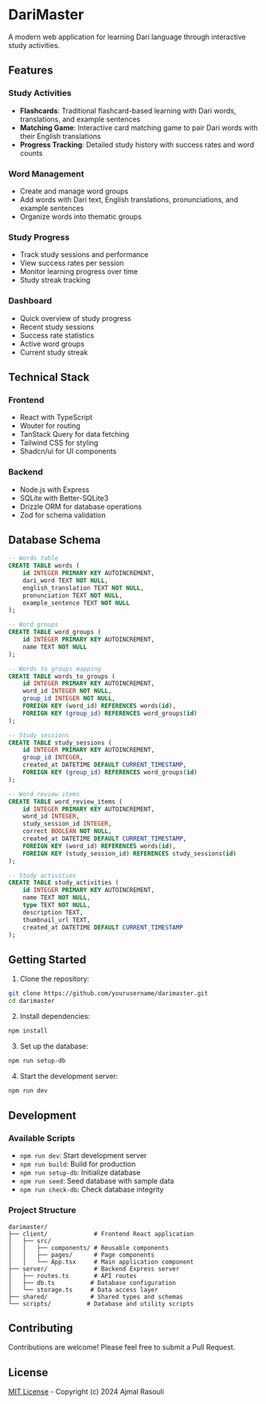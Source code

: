 # DariMaster

A modern web application for learning Dari language through interactive study activities.

## Features

### Study Activities
- **Flashcards**: Traditional flashcard-based learning with Dari words, translations, and example sentences
- **Matching Game**: Interactive card matching game to pair Dari words with their English translations
- **Progress Tracking**: Detailed study history with success rates and word counts

### Word Management
- Create and manage word groups
- Add words with Dari text, English translations, pronunciations, and example sentences
- Organize words into thematic groups

### Study Progress
- Track study sessions and performance
- View success rates per session
- Monitor learning progress over time
- Study streak tracking

### Dashboard
- Quick overview of study progress
- Recent study sessions
- Success rate statistics
- Active word groups
- Current study streak

## Technical Stack

### Frontend
- React with TypeScript
- Wouter for routing
- TanStack Query for data fetching
- Tailwind CSS for styling
- Shadcn/ui for UI components

### Backend
- Node.js with Express
- SQLite with Better-SQLite3
- Drizzle ORM for database operations
- Zod for schema validation

## Database Schema

```sql
-- Words table
CREATE TABLE words (
    id INTEGER PRIMARY KEY AUTOINCREMENT,
    dari_word TEXT NOT NULL,
    english_translation TEXT NOT NULL,
    pronunciation TEXT NOT NULL,
    example_sentence TEXT NOT NULL
);

-- Word groups
CREATE TABLE word_groups (
    id INTEGER PRIMARY KEY AUTOINCREMENT,
    name TEXT NOT NULL
);

-- Words to groups mapping
CREATE TABLE words_to_groups (
    id INTEGER PRIMARY KEY AUTOINCREMENT,
    word_id INTEGER NOT NULL,
    group_id INTEGER NOT NULL,
    FOREIGN KEY (word_id) REFERENCES words(id),
    FOREIGN KEY (group_id) REFERENCES word_groups(id)
);

-- Study sessions
CREATE TABLE study_sessions (
    id INTEGER PRIMARY KEY AUTOINCREMENT,
    group_id INTEGER,
    created_at DATETIME DEFAULT CURRENT_TIMESTAMP,
    FOREIGN KEY (group_id) REFERENCES word_groups(id)
);

-- Word review items
CREATE TABLE word_review_items (
    id INTEGER PRIMARY KEY AUTOINCREMENT,
    word_id INTEGER,
    study_session_id INTEGER,
    correct BOOLEAN NOT NULL,
    created_at DATETIME DEFAULT CURRENT_TIMESTAMP,
    FOREIGN KEY (word_id) REFERENCES words(id),
    FOREIGN KEY (study_session_id) REFERENCES study_sessions(id)
);

-- Study activities
CREATE TABLE study_activities (
    id INTEGER PRIMARY KEY AUTOINCREMENT,
    name TEXT NOT NULL,
    type TEXT NOT NULL,
    description TEXT,
    thumbnail_url TEXT,
    created_at DATETIME DEFAULT CURRENT_TIMESTAMP
);
```

## Getting Started

1. Clone the repository:
```bash
git clone https://github.com/yourusername/darimaster.git
cd darimaster
```

2. Install dependencies:
```bash
npm install
```

3. Set up the database:
```bash
npm run setup-db
```

4. Start the development server:
```bash
npm run dev
```

## Development

### Available Scripts
- `npm run dev`: Start development server
- `npm run build`: Build for production
- `npm run setup-db`: Initialize database
- `npm run seed`: Seed database with sample data
- `npm run check-db`: Check database integrity

### Project Structure
```
darimaster/
├── client/             # Frontend React application
│   ├── src/
│   │   ├── components/ # Reusable components
│   │   ├── pages/      # Page components
│   │   └── App.tsx     # Main application component
├── server/             # Backend Express server
│   ├── routes.ts       # API routes
│   ├── db.ts          # Database configuration
│   └── storage.ts     # Data access layer
├── shared/            # Shared types and schemas
└── scripts/          # Database and utility scripts
```

## Contributing

Contributions are welcome! Please feel free to submit a Pull Request.

## License

[MIT License](LICENSE) - Copyright (c) 2024 Ajmal Rasouli